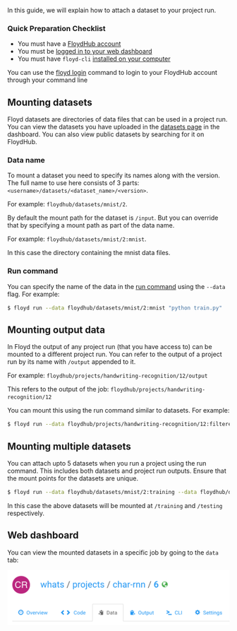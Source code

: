 In this guide, we will explain how to attach a dataset to your project run.

### Quick Preparation Checklist

- You must have a [FloydHub account](https://www.floydhub.com/signup)
- You must be [logged in to your web dashboard](https://www.floydhub.com/login)
- You must have `floyd-cli` [installed on your computer](basics/install.md)

You can use the [floyd login](../commands/login.md) command to login to your FloydHub account through your command line

## Mounting datasets

Floyd datasets are directories of data files that can be used in a project run. You can view the datasets you 
have uploaded in the [datasets page](https://www.floydhub.com/datasets) in the dashboard. You can also view 
public datasets by searching for it on FloydHub.

### Data name

To mount a dataset you need to specify its names along with the version. The full name to use here consists of 3 
parts: `<username>/datasets/<dataset_name>/<version>`. 

For example: `floydhub/datasets/mnist/2`.

By default the mount path for the dataset is `/input`. But you can override that by specifying a mount path as 
part of the data name.

For example: `floydhub/datasets/mnist/2:mnist`.

In this case the directory containing the mnist data files.

### Run command

You can specify the name of the data in the [run command](../commands/run.md) using the `--data` flag. For example:

```bash
$ floyd run --data floydhub/datasets/mnist/2:mnist "python train.py"
```

## Mounting output data

In Floyd the output of any project run (that you have access to) can be mounted to a different project run.
You can refer to the output of a project run by its name with `/output` appended to it.

For example: `floydhub/projects/handwriting-recognition/12/output`

This refers to the output of the job: `floydhub/projects/handwriting-recognition/12`

You can mount this using the run command similar to datasets. For example:

```bash
$ floyd run --data floydhub/projects/handwriting-recognition/12:filtered_training_data "python train.py"
```

## Mounting multiple datasets

You can attach upto 5 datasets when you run a project using the run command. This includes both datasets and 
project run outputs. Ensure that the mount points for the datasets are unique.

```bash
$ floyd run --data floydhub/datasets/mnist/2:training --data floydhub/datasets/digits/1:testing "python script.py"
```
In this case the above datasets will be mounted at `/training` and `/testing` respectively.

## Web dashboard

You can view the mounted datasets in a specific job by going to the `data` tab:

![Data Mounts](../img/job_data_view.png)
